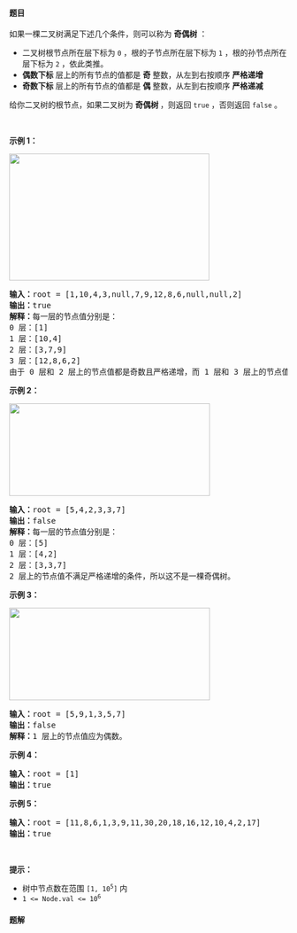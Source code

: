 #### 题目
<p>如果一棵二叉树满足下述几个条件，则可以称为 <strong>奇偶树</strong> ：</p>

<ul>
	<li>二叉树根节点所在层下标为 <code>0</code> ，根的子节点所在层下标为 <code>1</code> ，根的孙节点所在层下标为 <code>2</code> ，依此类推。</li>
	<li><strong>偶数下标</strong> 层上的所有节点的值都是 <strong>奇</strong> 整数，从左到右按顺序 <strong>严格递增</strong></li>
	<li><strong>奇数下标</strong> 层上的所有节点的值都是 <strong>偶</strong> 整数，从左到右按顺序 <strong>严格递减</strong></li>
</ul>

<p>给你二叉树的根节点，如果二叉树为 <strong>奇偶树 </strong>，则返回 <code>true</code> ，否则返回 <code>false</code> 。</p>

<p> </p>

<p><strong>示例 1：</strong></p>

<p><strong><img alt="" src="https://assets.leetcode-cn.com/aliyun-lc-upload/uploads/2020/10/04/sample_1_1966.png" style="height: 229px; width: 362px;" /></strong></p>

<pre>
<strong>输入：</strong>root = [1,10,4,3,null,7,9,12,8,6,null,null,2]
<strong>输出：</strong>true
<strong>解释：</strong>每一层的节点值分别是：
0 层：[1]
1 层：[10,4]
2 层：[3,7,9]
3 层：[12,8,6,2]
由于 0 层和 2 层上的节点值都是奇数且严格递增，而 1 层和 3 层上的节点值都是偶数且严格递减，因此这是一棵奇偶树。
</pre>

<p><strong>示例 2：</strong></p>

<p><strong><img alt="" src="https://assets.leetcode-cn.com/aliyun-lc-upload/uploads/2020/10/04/sample_2_1966.png" style="height: 167px; width: 363px;" /></strong></p>

<pre>
<strong>输入：</strong>root = [5,4,2,3,3,7]
<strong>输出：</strong>false
<strong>解释：</strong>每一层的节点值分别是：
0 层：[5]
1 层：[4,2]
2 层：[3,3,7]
2 层上的节点值不满足严格递增的条件，所以这不是一棵奇偶树。
</pre>

<p><strong>示例 3：</strong></p>

<p><img alt="" src="https://assets.leetcode-cn.com/aliyun-lc-upload/uploads/2020/10/04/sample_1_333_1966.png" style="height: 167px; width: 363px;" /></p>

<pre>
<strong>输入：</strong>root = [5,9,1,3,5,7]
<strong>输出：</strong>false
<strong>解释：</strong>1 层上的节点值应为偶数。
</pre>

<p><strong>示例 4：</strong></p>

<pre>
<strong>输入：</strong>root = [1]
<strong>输出：</strong>true
</pre>

<p><strong>示例 5：</strong></p>

<pre>
<strong>输入：</strong>root = [11,8,6,1,3,9,11,30,20,18,16,12,10,4,2,17]
<strong>输出：</strong>true
</pre>

<p> </p>

<p><strong>提示：</strong></p>

<ul>
	<li>树中节点数在范围 <code>[1, 10<sup>5</sup>]</code> 内</li>
	<li><code>1 <= Node.val <= 10<sup>6</sup></code></li>
</ul>


 #### 题解